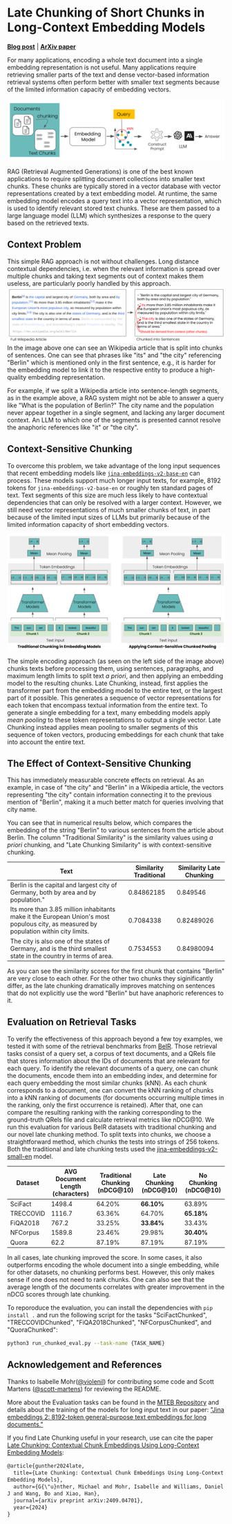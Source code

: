 # Late Chunking of Short Chunks in Long-Context Embedding Models

[**Blog post**](https://jina.ai/news/late-chunking-in-long-context-embedding-models) | [**ArXiv paper**](https://arxiv.org/abs/2409.04701)

For many applications, encoding a whole text document into a single embedding representation is not useful. Many applications require retrieving smaller parts of the text and dense vector-based information retrieval systems often perform better with smaller text segments because of the limited information capacity of embedding vectors.

![img.png](img/rag.png)


RAG (Retrieval Augmented Generations) is one of the best known applications to require splitting document collections into smaller text chunks. These chunks are typically stored in a vector database with vector representations created by a text embedding model.
At runtime, the same embedding model encodes a query text into a vector representation, which is used to identify relevant stored text chunks. These are them passed to a large language model (LLM) which synthesizes a response to the query based on the retrieved texts.

## Context Problem


This simple RAG approach is not without challenges. Long distance contextual dependencies, i.e. when the relevant information is spread over multiple chunks and taking text segments out of context makes them useless, are particularly poorly handled by this approach.
![img.png](img/context-problem.png)
In the image above one can see an Wikipedia article that is split into chunks of sentences.
One can see that phrases like "its" and "the city" referencing "Berlin" which is mentioned only in the first sentence, e.g., it is harder for the embedding model to link it to the respective entity to produce a high-quality embedding representation.


For example, if we split a Wikipedia article into sentence-length segments, as in the example above, a RAG system might not be able to answer a query like "What is the population of Berlin?" The city name and the population never appear together in a single segment, and lacking any larger document context.
An LLM to which one of the segments is presented cannot resolve the anaphoric references like "it" or "the city".

## Context-Sensitive Chunking

To overcome this problem, we take advantage of the long input sequences that recent embedding models like [`jina-embeddings-v2-base-en`](https://huggingface.co/jinaai/jina-embeddings-v2-base-en) can process.
These models support much longer input texts, for example, 8192 tokens for `jina-embeddings-v2-base-en` or roughly ten standard pages of text. Text segments of this size are much less likely to have contextual dependencies that can only be resolved with a larger context.
However, we still need vector representations of much smaller chunks of text, in part because of the limited input sizes of LLMs but primarily because of the limited information capacity of short embedding vectors.

![img.png](img/method.png)


The simple encoding approach (as seen on the left side of the image above) chunks texts before processing them, using sentences, paragraphs, and maximum length limits to split text _a priori_, and then applying an embedding model to the resulting chunks.
Late Chunking, instead, first applies the transformer part from the embedding model to the entire text, or the largest part of it possible. This generates a sequence of vector representations for each token that encompass textual information from the entire text.
To generate a single embedding for a text, many embedding models apply _mean pooling_ to these token representations to output a single vector. Late Chunking instead applies mean pooling to smaller segments of this sequence of token vectors, producing embeddings for each chunk that take into account the entire text. 

## The Effect of Context-Sensitive Chunking

This has immediately measurable concrete effects on retrieval. As an example, in case of "the city" and "Berlin" in a Wikipedia article, the vectors representing "the city" contain information connecting it to the previous mention of "Berlin", making it a much better match for queries involving that city name.

You can see that in numerical results below, which compares the embedding of the string "Berlin" to various sentences from the article about Berlin. The column "Traditional Similarity" is the similarity values using _a priori_ chunking, and "Late Chunking Similarity" is with context-sensitive chunking.

| Text                                                                                                                                  | Similarity Traditional | Similarity Late Chunking  |
|---------------------------------------------------------------------------------------------------------------------------------------|------------------------|-------------------------------|
| Berlin is the capital and largest city of Germany, both by area and by population."                                                   | 0.84862185             | 0.849546                      | 
| Its more than 3.85 million inhabitants make it the European Union's most populous city, as measured by population within city limits. | 0.7084338              | 0.82489026                      |
| The city is also one of the states of Germany, and is the third smallest state in the country in terms of area.                       | 0.7534553              | 0.84980094                    |

As you can see the similarity scores for the first chunk that contains "Berlin" are very close to each other.
For the other two chunks they siginificantly differ, as the late chunking dramatically improves matching on sentences that do not explicitly use the word "Berlin" but have anaphoric references to it.

## Evaluation on Retrieval Tasks


To verify the effectiveness of this approach beyond a few toy examples, we tested it with some of the retrieval benchmarks from [BeIR](https://github.com/beir-cellar/beir).
Those retrieval tasks consist of a query set, a corpus of text documents, and a QRels file that stores information about the IDs of documents that are relevant for each query.
To identify the relevant documents of a query, one can chunk the documents, encode them into an embedding index, and determine for each query embedding the most similar chunks (kNN).
As each chunk corresponds to a document, one can convert the kNN ranking of chunks into a kNN ranking of documents (for documents occurring multiple times in the ranking, only the first occurrence is retained).
After that, one can compare the resulting ranking with the ranking corresponding to the ground-truth QRels file and calculate retrieval metrics like nDCG@10.
We run this evaluation for various BeIR datasets with traditional chunking and our novel late chunking method.
To split texts into chunks, we choose a straightforward method, which chunks the tests into strings of 256 tokens.
Both the traditional and late chunking tests used the [jina-embeddings-v2-small-en](https://huggingface.co/jinaai/jina-embeddings-v2-small-en) model.

| Dataset   | AVG Document Length (characters) | Traditional Chunking (nDCG@10) | Late Chunking (nDCG@10) | No Chunking (nDCG@10) |
|-----------|----------------------------------|--------------------------------|--------------------------------------|-----------------------|
| SciFact   |                           1498.4 |                         64.20% |                           **66.10%** |                63.89% |
| TRECCOVID |                           1116.7 |                         63.36% |                               64.70% |            **65.18%** |
| FiQA2018  |                            767.2 |                         33.25% |                           **33.84%** |                33.43% |
| NFCorpus  |                           1589.8 |                         23.46% |                               29.98% |            **30.40%** |
| Quora     |                             62.2 |                         87.19% |                               87.19% |                87.19% |

In all cases, late chunking improved the score. In some cases, it also outperforms encoding the whole document into a single embedding, while for other datasets, no chunking performs best. However, this only makes sense if one does not need to rank chunks. One can also see that the average length of the documents correlates with greater improvement in the nDCG scores through late chunking.

To reporoduce the evaluation, you can install the dependencies with `pip install .` and run the following script for the tasks "SciFactChunked", "TRECCOVIDChunked", "FiQA2018Chunked", "NFCorpusChunked", and "QuoraChunked":

```bash
python3 run_chunked_eval.py --task-name {TASK_NAME}
```

## Acknowledgement and References

Thanks to Isabelle Mohr([@violenil](https://github.com/violenil)) for contributing some code and Scott Martens ([@scott-martens](https://github.com/scott-martens)) for reviewing the README.

More about the Evaluation tasks can be found in the [MTEB Repository](https://github.com/embeddings-benchmark/mteb) and details about the training of the models for long input text in our paper: ["Jina embeddings 2: 8192-token general-purpose text embeddings for long documents."](https://arxiv.org/abs/2310.19923)

If you find Late Chunking useful in your research, use can cite the paper [Late Chunking: Contextual Chunk Embeddings Using Long-Context Embedding Models](https://arxiv.org/abs/2409.04701):

```
@article{gunther2024late,
  title={Late Chunking: Contextual Chunk Embeddings Using Long-Context Embedding Models},
  author={G{\"u}nther, Michael and Mohr, Isabelle and Williams, Daniel J and Wang, Bo and Xiao, Han},
  journal={arXiv preprint arXiv:2409.04701},
  year={2024}
}
```
